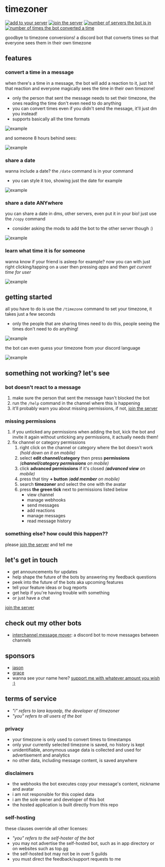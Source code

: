 [join the server]: https://discord.com/invite/KUMdnjcE97

# timezoner

[![add to your server](https://custom-icon-badges.demolab.com/badge/add_to_your_server-invite-5865F2?style=for-the-badge&logo=discord&logoColor=ffffff)](https://discord.com/api/oauth2/authorize?client_id=909820903574106203&permissions=536947776&scope=bot%20applications.commands)
[![join the server](https://custom-icon-badges.demolab.com/discord/903367565349384202?style=for-the-badge&color=5865F2&logo=comment-discussion&label=join%20the%20server)][join the server]
[![number of servers the bot is in](https://custom-icon-badges.demolab.com/badge/dynamic/json?url=https://api.jsonstorage.net/v1/json/52e7ddba-9c54-4f66-8e42-5aff2634f2fa/fd6b3135-0275-4f8a-8cfc-3e8910da1743&style=for-the-badge&color=555555&logo=graph&label=%20&prefix=used%20in%20&query=$.guild_count&suffix=%20servers)](#timezoner)
[![number of times the bot converted a time](https://custom-icon-badges.demolab.com/badge/dynamic/json?url=https://api.jsonstorage.net/v1/json/52e7ddba-9c54-4f66-8e42-5aff2634f2fa/fd6b3135-0275-4f8a-8cfc-3e8910da1743&style=for-the-badge&color=555555&logo=clock&label=%20&prefix=converted%20&query=$.usage_count&suffix=%20times)](#timezoner)

goodbye to timezone conversions!
a discord bot that converts times so that everyone sees them in their own timezone

## features

### convert a time in a message

when there's a time in a message, the bot will add a reaction to it,
just hit that reaction and everyone magically sees the time in their own timezone!

- only the person that sent the message needs to set their timezone,
the ones reading the time don't even need to do anything
- you can convert times even if you didn't send the message, it'll just dm you instead!
- supports basically all the time formats

![example](https://github.com/laralove143/timezoner/blob/main/examples/sent.gif?raw=true)

and someone 8 hours behind sees:

![example](https://github.com/laralove143/timezoner/blob/main/examples/shown.png?raw=true)

### share a date

wanna include a date? the `/date` command is in your command

- you can style it too, showing just the date for example

![example](https://github.com/laralove143/timezoner/blob/main/examples/date.gif?raw=true)

### share a date ANYwhere

you can share a date in dms, other servers, even put it in your bio! just use
the `/copy` command

- consider asking the mods to add the bot to the other server though :)

![example](https://github.com/laralove143/timezoner/blob/main/examples/copy.gif?raw=true)

### learn what time it is for someone

wanna know if your friend is asleep for example? now you can with just right
clicking/tapping on a user then pressing _apps_ and then _get current time for user_

![example](https://github.com/laralove143/timezoner/blob/main/examples/get_current_time.gif?raw=true)

## getting started

all you have to do is use the `/timezone` command to set your timezone,
it takes just a few seconds

- only the people that are sharing times need to do this,
people seeing the times don't need to do anything!

![example](https://github.com/laralove143/timezoner/blob/main/examples/timezone.gif?raw=true)

the bot can even guess your timezone from your discord language

![example](https://github.com/laralove143/timezoner/blob/main/examples/timezone_detect.png?raw=true)

## something not working? let's see

### bot doesn't react to a message

1. make sure the person that sent the message hasn't blocked the bot
2. run the `/help` command in the channel where this is happening
3. it'll probably warn you about missing permissions, if not, [join the server]

### missing permissions

1. if you unticked any permissions when adding the bot, kick the bot and invite
  it again without unticking any permissions, it actually needs them!
2. fix channel or category permissions
    1. right click on the channel or category where the bot doesn't work
    _(hold down on it on mobile)_
    2. select **edit channel/category** then press **permissions**
    _(**channel/category permissions** on mobile)_
    3. click **advanced permissions** if it's closed _(**advanced view** on mobile)_
    4. press that tiny **+ button** _(**add member** on mobile)_
    5. search **timezoner** and select the one with the avatar
    6. press **the green tick** next to permissions listed below
        - view channel
        - manage webhooks
        - send messages
        - add reactions
        - manage messages
        - read message history

### something else? how could this happen??

please [join the server] and tell me

## let's get in touch

- get announcements for updates
- help shape the future of the bots by answering my feedback questions
- peek into the future of the bots aka upcoming features
- tell your feature ideas or bug reports
- get help if you're having trouble with something
- or just have a chat

[join the server]

## check out my other bots

- [interchannel message mover](https://github.com/laralove143/interchannel-message-mover): a discord bot to move
  messages between channels

## sponsors

- [jason](https://github.com/zudsniper)
- [grace](https://github.com/Grace-xo)
- wanna see your name here? [support me with whatever amount you wish :)](https://github.com/sponsors/laralove143)

## terms of service

- _"i" refers to lara kayaalp, the developer of timezoner_
- _"you" refers to all users of the bot_

### privacy

- your timezone is only used to convert times to timestamps
- only your currently selected timezone is saved, no history is kept
- unidentifiable, anonymous usage data is collected and used
for advertisement and analytics
- no other data, including message content, is saved anywhere

### disclaimers

- the webhooks the bot executes copy your message's content, nickname and avatar
- i am not responsible for this copied data
- i am the sole owner and developer of this bot
- the hosted application is built directly from this repo

### self-hosting

these clauses override all other licenses:

- _"you" refers to the self-hoster of the bot_
- you may not advertise the self-hosted bot, such as in app directory
or on websites such as top.gg
- the self-hosted bot may not be in over 5 guilds
- you must direct the feedback/support requests to me
